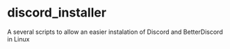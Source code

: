 # discord_installer
A several scripts to allow an easier instalation of Discord and BetterDiscord in Linux
